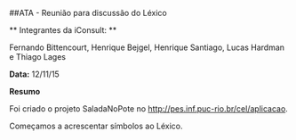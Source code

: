 ##ATA - Reunião para discussão do Léxico

** Integrantes da iConsult: **

Fernando Bittencourt, Henrique Bejgel, Henrique Santiago, Lucas Hardman e Thiago Lages

**Data:** 12/11/15

**Resumo**

Foi criado o projeto SaladaNoPote no http://pes.inf.puc-rio.br/cel/aplicacao.

Começamos a acrescentar símbolos ao Léxico.
